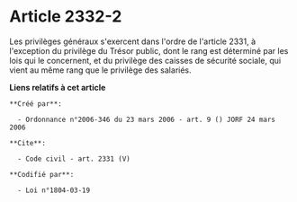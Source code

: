 # Article 2332-2

Les privilèges généraux s'exercent dans l'ordre de l'article 2331, à l'exception du privilège du Trésor public, dont le rang
est déterminé par les lois qui le concernent, et du privilège des caisses de sécurité sociale, qui vient au même rang que le
privilège des salariés.

**Liens relatifs à cet article**

	**Créé par**:

	  - Ordonnance n°2006-346 du 23 mars 2006 - art. 9 () JORF 24 mars 2006

	**Cite**:

	  - Code civil - art. 2331 (V)

	**Codifié par**:

	  - Loi n°1804-03-19
